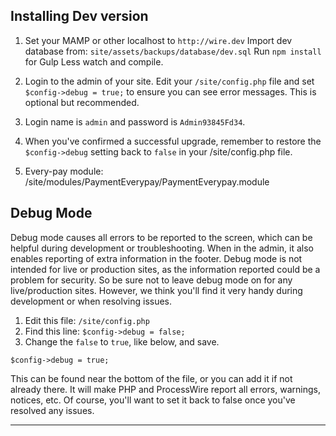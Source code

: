 ## Installing Dev version

1. Set your MAMP or other localhost to `http://wire.dev`
   Import dev database from: `site/assets/backups/database/dev.sql`
   Run `npm install` for Gulp Less watch and compile.

2. Login to the admin of your site. 
   Edit your `/site/config.php` file and set `$config->debug = true;` to ensure 
   you can see error messages. This is optional but recommended.

3. Login name is `admin` and password is `Admin93845Fd34`.
   
4. When you've confirmed a successful upgrade, remember to restore the 
   `$config->debug` setting back to `false` in your /site/config.php file.
5. Every-pay module: /site/modules/PaymentEverypay/PaymentEverypay.module

## Debug Mode

Debug mode causes all errors to be reported to the screen, which can be
helpful during development or troubleshooting. When in the admin, it also
enables reporting of extra information in the footer. Debug mode is not
intended for live or production sites, as the information reported could
be a problem for security. So be sure not to leave debug mode on for
any live/production sites. However, we think you'll find it very handy
during development or when resolving issues. 

1. Edit this file: `/site/config.php`
2. Find this line: `$config->debug = false;` 
3. Change the `false` to `true`, like below, and save. 

```
$config->debug = true; 
```

This can be found near the bottom of the file, or you can add it if not
already there. It will make PHP and ProcessWire report all errors, warnings,
notices, etc. Of course, you'll want to set it back to false once you've 
resolved any issues. 

------
